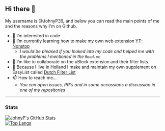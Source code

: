 ## Hi there 👋 
My username is @JohnyP36, and below you can read the main points of me and the reasons why I'm on Github.

- 👀 I’m interested in code
- 🌱 I’m currently learning how to make my own web extension [YT-Nonstop](https://github.com/JohnyP36/YT-Nonstop)
    - *I would be pleased if you looked into my code and helped me with the problems I mentioned in the `Read.me`* 
- 💞️ I’m like to collaborate on the uBlock extension and their filter lists. 
- 🔗 Because I live in Holland I make and maintain my own supplement on EasyList called [Dutch Filter List](https://github.com/JohnyP36/Personal-List)
- 📫 How to reach me...
    - *You can open issues, PR's and in some occassions a discussion in one of my [repositories](https://github.com/JohnyP36?tab=repositories)*

---
### Stats
<!--- <a href="https://github.com/JohnyP36">
  <img align="center" src="https://github-readme-stats.vercel.app/api?username=JohnyP36&show_icons=true&count_private=true&include_all_commits=true&theme=aura&border_radius=50px&custom_title=All%20My%20Stats%20in%20a%20Nutshell&title_color=D93A7C&border_color=FF3B3B" />
</a>
<a href="https://github.com/JohnyP36">
  <img align="center" src="https://github-readme-stats.vercel.app/api/top-langs/?username=JohnyP36&layout=compact&langs_count=10" />
</a> --->

[![JohnyP's GitHub Stats](https://github-readme-stats.vercel.app/api?username=JohnyP36&show_icons=true&count_private=true&include_all_commits=true&theme=aura&border_radius=50px&custom_title=All%20My%20Stats%20in%20a%20Nutshell&title_color=D93A7C&border_color=FF3B3B)]() <br>
[![Top Langs](https://github-readme-stats.vercel.app/api/top-langs/?username=JohnyP36&layout=compact&langs_count=10)]()

<!---
JohnyP36/JohnyP36 is a ✨ special ✨ repository because its `README.md` (this file) appears on your GitHub profile.
You can click the Preview link to take a look at your changes.
--->

